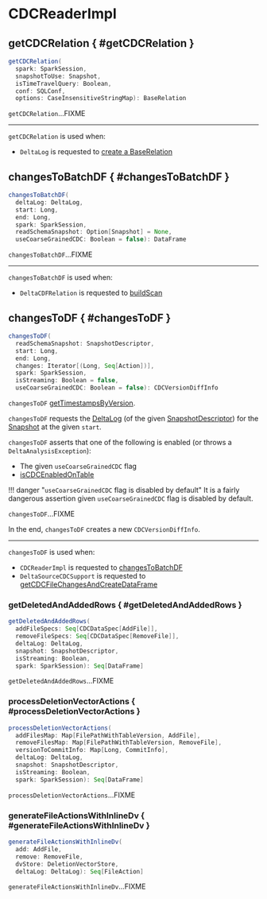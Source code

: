 # CDCReaderImpl

## getCDCRelation { #getCDCRelation }

```scala
getCDCRelation(
  spark: SparkSession,
  snapshotToUse: Snapshot,
  isTimeTravelQuery: Boolean,
  conf: SQLConf,
  options: CaseInsensitiveStringMap): BaseRelation
```

`getCDCRelation`...FIXME

---

`getCDCRelation` is used when:

* `DeltaLog` is requested to [create a BaseRelation](../DeltaLog.md#createRelation)

## changesToBatchDF { #changesToBatchDF }

```scala
changesToBatchDF(
  deltaLog: DeltaLog,
  start: Long,
  end: Long,
  spark: SparkSession,
  readSchemaSnapshot: Option[Snapshot] = None,
  useCoarseGrainedCDC: Boolean = false): DataFrame
```

`changesToBatchDF`...FIXME

---

`changesToBatchDF` is used when:

* `DeltaCDFRelation` is requested to [buildScan](DeltaCDFRelation.md#buildScan)

## changesToDF { #changesToDF }

```scala
changesToDF(
  readSchemaSnapshot: SnapshotDescriptor,
  start: Long,
  end: Long,
  changes: Iterator[(Long, Seq[Action])],
  spark: SparkSession,
  isStreaming: Boolean = false,
  useCoarseGrainedCDC: Boolean = false): CDCVersionDiffInfo
```

`changesToDF` [getTimestampsByVersion](#getTimestampsByVersion).

`changesToDF` requests the [DeltaLog](../SnapshotDescriptor.md#deltaLog) (of the given [SnapshotDescriptor](../SnapshotDescriptor.md)) for the [Snapshot](../SnapshotManagement.md#getSnapshotAt) at the given `start`.

`changesToDF` asserts that one of the following is enabled (or throws a `DeltaAnalysisException`):

* The given `useCoarseGrainedCDC` flag
* [isCDCEnabledOnTable](#isCDCEnabledOnTable)

!!! danger "`useCoarseGrainedCDC` flag is disabled by default"
    It is a fairly dangerous assertion given `useCoarseGrainedCDC` flag is disabled by default.

`changesToDF`...FIXME

In the end, `changesToDF` creates a new `CDCVersionDiffInfo`.

---

`changesToDF` is used when:

* `CDCReaderImpl` is requested to [changesToBatchDF](#changesToBatchDF)
* `DeltaSourceCDCSupport` is requested to [getCDCFileChangesAndCreateDataFrame](DeltaSourceCDCSupport.md#getCDCFileChangesAndCreateDataFrame)

### getDeletedAndAddedRows { #getDeletedAndAddedRows }

```scala
getDeletedAndAddedRows(
  addFileSpecs: Seq[CDCDataSpec[AddFile]],
  removeFileSpecs: Seq[CDCDataSpec[RemoveFile]],
  deltaLog: DeltaLog,
  snapshot: SnapshotDescriptor,
  isStreaming: Boolean,
  spark: SparkSession): Seq[DataFrame]
```

`getDeletedAndAddedRows`...FIXME

### processDeletionVectorActions { #processDeletionVectorActions }

```scala
processDeletionVectorActions(
  addFilesMap: Map[FilePathWithTableVersion, AddFile],
  removeFilesMap: Map[FilePathWithTableVersion, RemoveFile],
  versionToCommitInfo: Map[Long, CommitInfo],
  deltaLog: DeltaLog,
  snapshot: SnapshotDescriptor,
  isStreaming: Boolean,
  spark: SparkSession): Seq[DataFrame]
```

`processDeletionVectorActions`...FIXME

### generateFileActionsWithInlineDv { #generateFileActionsWithInlineDv }

```scala
generateFileActionsWithInlineDv(
  add: AddFile,
  remove: RemoveFile,
  dvStore: DeletionVectorStore,
  deltaLog: DeltaLog): Seq[FileAction]
```

`generateFileActionsWithInlineDv`...FIXME
